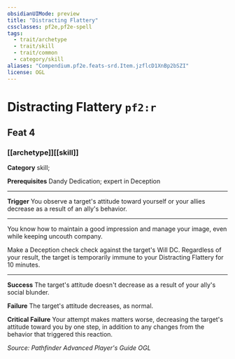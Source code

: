 ```yaml
---
obsidianUIMode: preview
title: "Distracting Flattery"
cssclasses: pf2e,pf2e-spell
tags:
  - trait/archetype
  - trait/skill
  - trait/common
  - category/skill
aliases: "Compendium.pf2e.feats-srd.Item.jzflcD1XnBp2bSZI"
license: OGL
---
```

# Distracting Flattery `pf2:r`
## Feat 4
### [[archetype]][[skill]]

**Category** skill; 



**Prerequisites** Dandy Dedication; expert in Deception
* * *
**Trigger** You observe a target's attitude toward yourself or your allies decrease as a result of an ally's behavior.

* * *

You know how to maintain a good impression and manage your image, even while keeping uncouth company.

Make a Deception check check against the target's Will DC. Regardless of your result, the target is temporarily immune to your Distracting Flattery for 10 minutes.

* * *

**Success** The target's attitude doesn't decrease as a result of your ally's social blunder.

**Failure** The target's attitude decreases, as normal.

**Critical Failure** Your attempt makes matters worse, decreasing the target's attitude toward you by one step, in addition to any changes from the behavior that triggered this reaction.

*Source: Pathfinder Advanced Player's Guide*
*OGL*